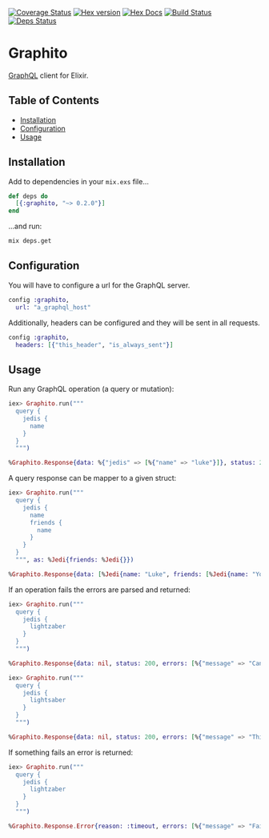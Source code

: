 [![Coverage Status](https://coveralls.io/repos/github/qgadrian/graphito/badge.svg?branch=master)](https://coveralls.io/github/qgadrian/graphito?branch=master)
[![Hex version](https://img.shields.io/hexpm/v/sippet.svg "Hex version")](https://hex.pm/packages/graphito)
[![Hex Docs](https://img.shields.io/badge/hex-docs-9768d1.svg)](https://hexdocs.pm/graphito)
[![Build Status](https://travis-ci.org/qgadrian/graphito.svg?branch=master)](https://travis-ci.org/qgadrian/graphito.svg?branch=master)
[![Deps Status](https://beta.hexfaktor.org/badge/all/github/qgadrian/graphito.svg)](https://beta.hexfaktor.org/github/qgadrian/graphito)

# Graphito

[GraphQL](https://graphql.org/) client for Elixir.

## Table of Contents

- [Installation](#installation)
- [Configuration](#configuration)
- [Usage](#usage)

## Installation

Add to dependencies in your `mix.exs` file...

```elixir
def deps do
  [{:graphito, "~> 0.2.0"}]
end
```

...and run:

```bash
mix deps.get
```

## Configuration

You will have to configure a url for the GraphQL server.

```elixir
config :graphito,
  url: "a_graphql_host"
```

Additionally, headers can be configured and they will be sent in all requests.

```elixir
config :graphito,
  headers: [{"this_header", "is_always_sent"}]
```

## Usage

Run any GraphQL operation (a query or mutation):

```elixir
iex> Graphito.run("""
  query {
    jedis {
      name
    }
  }
  """)

%Graphito.Response{data: %{"jedis" => [%{"name" => "luke"}]}, status: 200, errors: nil, headers: [{"content-type", "application/json"}]}
```

A query response can be mapper to a given struct:

```elixir
iex> Graphito.run("""
  query {
    jedis {
      name
      friends {
        name
      }
    }
  }
  """, as: %Jedi{friends: %Jedi{}})

%Graphito.Response{data: [%Jedi{name: "Luke", friends: [%Jedi{name: "Yoda"}]}, %Jedi{name: "Leia", friends: [%Jedi{name: "Hans"}]}]}, status: 200, errors: nil, headers: [{"content-type", "application/json"}]}
```

If an operation fails the errors are parsed and returned:

```elixir
iex> Graphito.run("""
  query {
    jedis {
      lightzaber
    }
  }
  """)

%Graphito.Response{data: nil, status: 200, errors: [%{"message" => "Cannot query field \"lightzaber\" on type \"Jedi\". Did you mean \"lightsaber\"?"}], headers: [{"content-type", "application/json"}]}

iex> Graphito.run("""
  query {
    jedis {
      lightsaber
    }
  }
  """)

%Graphito.Response{data: nil, status: 200, errors: [%{"message" => "Third party server timeout", "code" => 503}], headers: [{"content-type", "application/json"}]}
```

If something fails an error is returned:

```elixir
iex> Graphito.run("""
  query {
    jedis {
      lightzaber
    }
  }
  """)

%Graphito.Response.Error{reason: :timeout, errors: [%{"message" => "Failed to fetch GraphQL response"}], headers: []}
```
